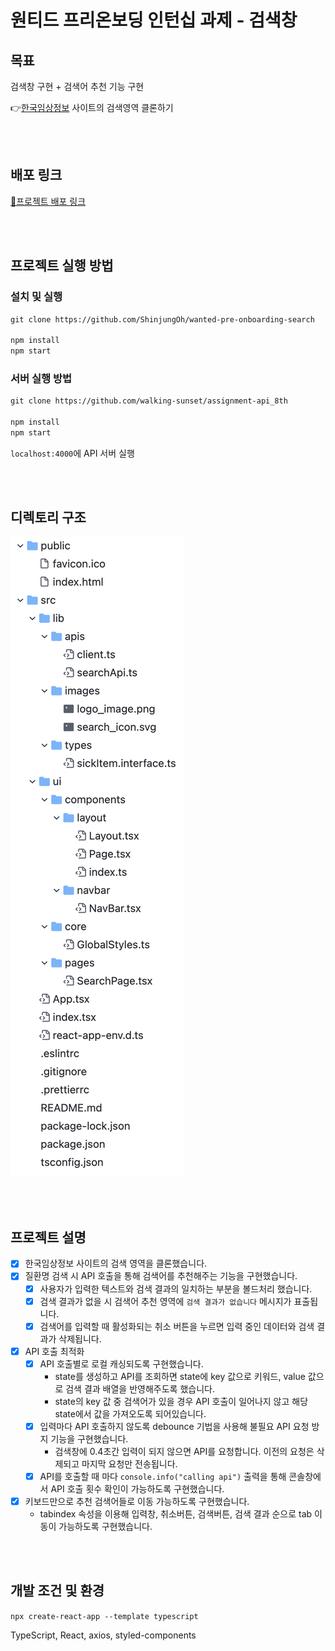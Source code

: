 # 원티드 프리온보딩 인턴십 과제 - 검색창

## 목표

검색창 구현 + 검색어 추천 기능 구현

👉[한국임상정보](https://clinicaltrialskorea.com/) 사이트의 검색영역 클론하기

<br><br>

## 배포 링크
[🎯프로젝트 배포 링크](https://clinquant-gumption-42dd8c.netlify.app/)

<br><br>

## 프로젝트 실행 방법

### 설치 및 실행

```md
git clone https://github.com/ShinjungOh/wanted-pre-onboarding-search 

npm install
npm start
```

### 서버 실행 방법 

```md
git clone https://github.com/walking-sunset/assignment-api_8th

npm install
npm start 
```

`localhost:4000`에 API 서버 실행

<br><br>

## 디렉토리 구조

![](파일구조.png)


<br><br>

## 프로젝트 설명

- [x] 한국임상정보 사이트의 검색 영역을 클론했습니다.
- [x] 질환명 검색 시 API 호출을 통해 검색어를 추천해주는 기능을 구현했습니다.   
  - [x] 사용자가 입력한 텍스트와 검색 결과의 일치하는 부분을 볼드처리 했습니다.
  - [x] 검색 결과가 없을 시 검색어 추천 영역에 `검색 결과가 없습니다` 메시지가 표출됩니다.
  - [x] 검색어를 입력할 때 활성화되는 취소 버튼을 누르면 입력 중인 데이터와 검색 결과가 삭제됩니다.
- [x] API 호출 최적화
    - [x] API 호출별로 로컬 캐싱되도록 구현했습니다.
      - state를 생성하고 API를 조회하면 state에 key 값으로 키워드, value 값으로 검색 결과 배열을 반영해주도록 했습니다.
      - state의 key 값 중 검색어가 있을 경우 API 호출이 일어나지 않고 해당 state에서 값을 가져오도록 되어있습니다.
    - [x] 입력마다 API 호출하지 않도록 debounce 기법을 사용해 불필요 API 요청 방지 기능을 구현했습니다.
      - 검색창에 0.4초간 입력이 되지 않으면 API를 요청합니다. 이전의 요청은 삭제되고 마지막 요청만 전송됩니다.
    - [x] API를 호출할 때 마다 `console.info("calling api")` 출력을 통해 콘솔창에서 API 호출 횟수 확인이 가능하도록 구현했습니다.
- [x] 키보드만으로 추천 검색어들로 이동 가능하도록 구현했습니다.
  - tabindex 속성을 이용해 입력창, 취소버튼, 검색버튼, 검색 결과 순으로 tab 이동이 가능하도록 구현했습니다.

<br><br>

## 개발 조건 및 환경

`npx create-react-app --template typescript`  

TypeScript, React, axios, styled-components 
